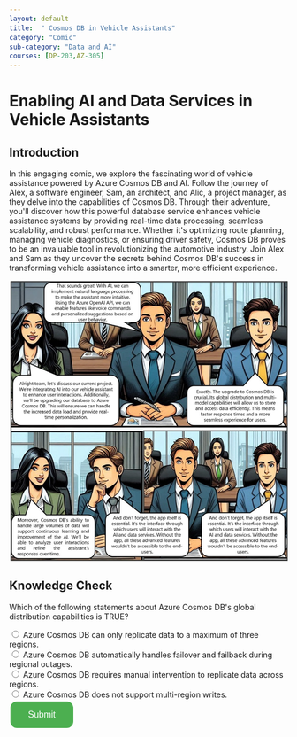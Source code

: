 ```yaml
---
layout: default
title:  " Cosmos DB in Vehicle Assistants"
category: "Comic"
sub-category: "Data and AI"
courses: [DP-203,AZ-305]
---
```


# Enabling AI and Data Services in Vehicle Assistants

## Introduction
In this engaging comic, we explore the fascinating world of vehicle assistance powered by Azure Cosmos DB and AI. Follow the journey of Alex, a software engineer, Sam, an architect, and Alic, a project manager, as they delve into the capabilities of Cosmos DB. Through their adventure, you'll discover how this powerful database service enhances vehicle assistance systems by providing real-time data processing, seamless scalability, and robust performance. Whether it's optimizing route planning, managing vehicle diagnostics, or ensuring driver safety, Cosmos DB proves to be an invaluable tool in revolutionizing the automotive industry. Join Alex and Sam as they uncover the secrets behind Cosmos DB's success in transforming vehicle assistance into a smarter, more efficient experience.

<a href="./images/cosmos1.jpg" download>
  <img src="./images/cosmos1.jpg" alt="Cosmos DB in Vehicle Assistants">
</a>

## Knowledge Check

Which of the following statements about Azure Cosmos DB's global distribution capabilities is TRUE?

<form id="quizForm">
  <input type="radio" id="q1" name="answer" value="q1">
  <label for="paris">Azure Cosmos DB can only replicate data to a maximum of three regions.</label><br>
  <input type="radio" id="q2" name="answer" value="q2">
  <label for="london">Azure Cosmos DB automatically handles failover and failback during regional outages.</label><br>
  <input type="radio" id="q3" name="answer" value="q3">
  <label for="berlin">Azure Cosmos DB requires manual intervention to replicate data across regions.</label><br>
  <input type="radio" id="q4" name="answer" value="q4">
  <label for="madrid">Azure Cosmos DB does not support multi-region writes.</label><br>
  <button type="button" onclick="checkAnswer()" class="styled-button">Submit</button>
</form>

<p id="result"></p>

<script>
  function checkAnswer() {
    var radios = document.getElementsByName('answer');
    var correctAnswer = 'q2';
    var result = document.getElementById('result');
    var selected = false;

    for (var i = 0; i < radios.length; i++) {
      if (radios[i].checked) {
        selected = true;
        if (radios[i].value === correctAnswer) {
          result.textContent = 'Correct!';
          result.style.color = 'green';
        } else {
          result.textContent = 'Incorrect. Try again!';
          result.style.color = 'red';
        }
        break;
      }
    }

    if (!selected) {
      result.textContent = 'Please select an answer.';
      result.style.color = 'orange';
    }
  }
</script>

<style>
  .styled-button {
    background-color: #4CAF50; /* Green */
    border: none;
    color: white;
    padding: 15px 32px;
    text-align: center;
    text-decoration: none;
    display: inline-block;
    font-size: 16px;
    margin: 4px 2px;
    cursor: pointer;
    border-radius: 12px;
  }

  .styled-button:hover {
    background-color: #45a049;
  }
</style>
